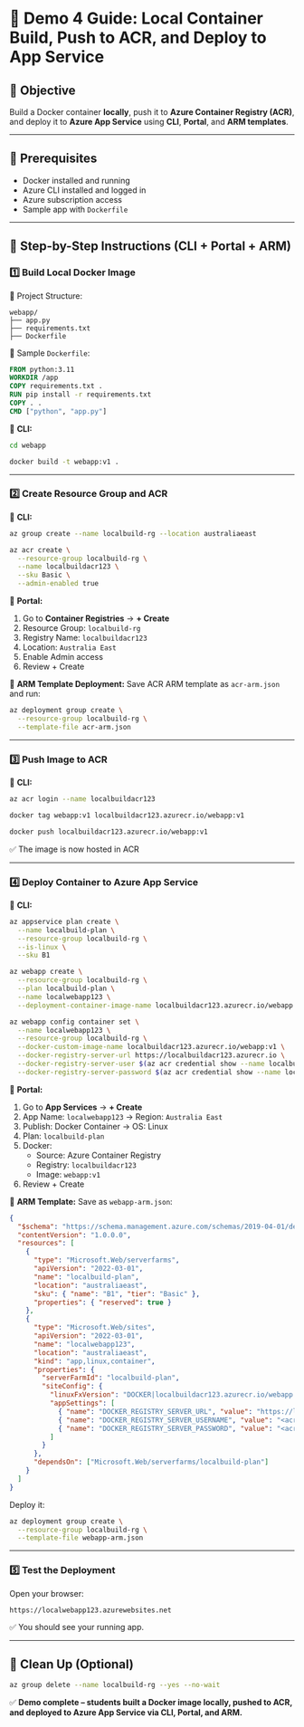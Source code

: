 # 🐋 Demo 4 Guide: Local Container Build, Push to ACR, and Deploy to App Service

## 🎯 Objective

Build a Docker container **locally**, push it to **Azure Container Registry (ACR)**, and deploy it to **Azure App Service** using **CLI**, **Portal**, and **ARM templates**.

---

## 🧭 Prerequisites

- Docker installed and running
- Azure CLI installed and logged in
- Azure subscription access
- Sample app with `Dockerfile`

---

## 👣 Step-by-Step Instructions (CLI + Portal + ARM)

### 1️⃣ Build Local Docker Image

📁 Project Structure:

```
webapp/
├── app.py
├── requirements.txt
├── Dockerfile
```

📄 Sample `Dockerfile`:

```Dockerfile
FROM python:3.11
WORKDIR /app
COPY requirements.txt .
RUN pip install -r requirements.txt
COPY . .
CMD ["python", "app.py"]
```

🔸 **CLI:**

```bash
cd webapp

docker build -t webapp:v1 .
```

---

### 2️⃣ Create Resource Group and ACR

🔸 **CLI:**

```bash
az group create --name localbuild-rg --location australiaeast

az acr create \
  --resource-group localbuild-rg \
  --name localbuildacr123 \
  --sku Basic \
  --admin-enabled true
```

🔸 **Portal:**

1. Go to **Container Registries** → **+ Create**
2. Resource Group: `localbuild-rg`
3. Registry Name: `localbuildacr123`
4. Location: `Australia East`
5. Enable Admin access
6. Review + Create

🔸 **ARM Template Deployment:** Save ACR ARM template as `acr-arm.json` and run:

```bash
az deployment group create \
  --resource-group localbuild-rg \
  --template-file acr-arm.json
```

---

### 3️⃣ Push Image to ACR

🔸 **CLI:**

```bash
az acr login --name localbuildacr123

docker tag webapp:v1 localbuildacr123.azurecr.io/webapp:v1

docker push localbuildacr123.azurecr.io/webapp:v1
```

✅ The image is now hosted in ACR

---

### 4️⃣ Deploy Container to Azure App Service

🔸 **CLI:**

```bash
az appservice plan create \
  --name localbuild-plan \
  --resource-group localbuild-rg \
  --is-linux \
  --sku B1

az webapp create \
  --resource-group localbuild-rg \
  --plan localbuild-plan \
  --name localwebapp123 \
  --deployment-container-image-name localbuildacr123.azurecr.io/webapp:v1

az webapp config container set \
  --name localwebapp123 \
  --resource-group localbuild-rg \
  --docker-custom-image-name localbuildacr123.azurecr.io/webapp:v1 \
  --docker-registry-server-url https://localbuildacr123.azurecr.io \
  --docker-registry-server-user $(az acr credential show --name localbuildacr123 --query username -o tsv) \
  --docker-registry-server-password $(az acr credential show --name localbuildacr123 --query passwords[0].value -o tsv)
```

🔸 **Portal:**

1. Go to **App Services** → **+ Create**
2. App Name: `localwebapp123` → Region: `Australia East`
3. Publish: Docker Container → OS: Linux
4. Plan: `localbuild-plan`
5. Docker:
   - Source: Azure Container Registry
   - Registry: `localbuildacr123`
   - Image: `webapp:v1`
6. Review + Create

🔸 **ARM Template:** Save as `webapp-arm.json`:

```json
{
  "$schema": "https://schema.management.azure.com/schemas/2019-04-01/deploymentTemplate.json#",
  "contentVersion": "1.0.0.0",
  "resources": [
    {
      "type": "Microsoft.Web/serverfarms",
      "apiVersion": "2022-03-01",
      "name": "localbuild-plan",
      "location": "australiaeast",
      "sku": { "name": "B1", "tier": "Basic" },
      "properties": { "reserved": true }
    },
    {
      "type": "Microsoft.Web/sites",
      "apiVersion": "2022-03-01",
      "name": "localwebapp123",
      "location": "australiaeast",
      "kind": "app,linux,container",
      "properties": {
        "serverFarmId": "localbuild-plan",
        "siteConfig": {
          "linuxFxVersion": "DOCKER|localbuildacr123.azurecr.io/webapp:v1",
          "appSettings": [
            { "name": "DOCKER_REGISTRY_SERVER_URL", "value": "https://localbuildacr123.azurecr.io" },
            { "name": "DOCKER_REGISTRY_SERVER_USERNAME", "value": "<acr-username>" },
            { "name": "DOCKER_REGISTRY_SERVER_PASSWORD", "value": "<acr-password>" }
          ]
        }
      },
      "dependsOn": ["Microsoft.Web/serverfarms/localbuild-plan"]
    }
  ]
}
```

Deploy it:

```bash
az deployment group create \
  --resource-group localbuild-rg \
  --template-file webapp-arm.json
```

---

### 5️⃣ Test the Deployment

Open your browser:

```
https://localwebapp123.azurewebsites.net
```

✅ You should see your running app.

---

## 🧼 Clean Up (Optional)

```bash
az group delete --name localbuild-rg --yes --no-wait
```

✅ **Demo complete – students built a Docker image locally, pushed to ACR, and deployed to Azure App Service via CLI, Portal, and ARM.**

